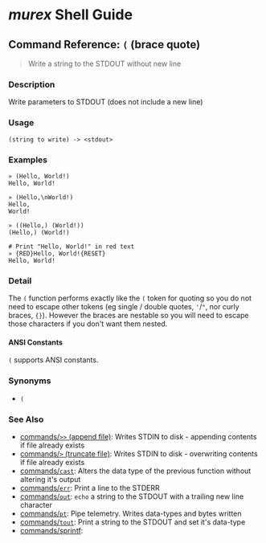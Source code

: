 # _murex_ Shell Guide

## Command Reference: `(` (brace quote)

> Write a string to the STDOUT without new line

### Description

Write parameters to STDOUT (does not include a new line)

### Usage

    (string to write) -> <stdout>

### Examples

    » (Hello, World!)
    Hello, World!
    
    » (Hello,\nWorld!)
    Hello,
    World!
    
    » ((Hello,) (World!))
    (Hello,) (World!)
    
    # Print "Hello, World!" in red text
    » {RED}Hello, World!{RESET}
    Hello, World!

### Detail

The `(` function performs exactly like the `(` token for quoting so you do not
need to escape other tokens (eg single / double quotes, `'`/`"`, nor curly
braces, `{}`). However the braces are nestable so you will need to escape those
characters if you don't want them nested.

#### ANSI Constants

`(` supports ANSI constants.

### Synonyms

* `(`


### See Also

* [commands/`>>` (append file)](../commands/greater-than-greater-than.md):
  Writes STDIN to disk - appending contents if file already exists
* [commands/`>` (truncate file)](../commands/greater-than.md):
  Writes STDIN to disk - overwriting contents if file already exists
* [commands/`cast`](../commands/cast.md):
  Alters the data type of the previous function without altering it's output
* [commands/`err`](../commands/err.md):
  Print a line to the STDERR
* [commands/`out`](../commands/out.md):
  `echo` a string to the STDOUT with a trailing new line character
* [commands/`pt`](../commands/pt.md):
  Pipe telemetry. Writes data-types and bytes written
* [commands/`tout`](../commands/tout.md):
  Print a string to the STDOUT and set it's data-type
* [commands/sprintf](../commands/sprintf.md):
  